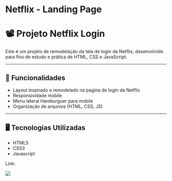 # Netflix - Landing Page

# 📽️ Projeto Netflix Login

Este é um projeto de remodelação da tela de login da Netflix, desenvolvido para fins de estudo e prática de HTML, CSS e JavaScript.  

---

## 📌 Funcionalidades
- Layout inspirado e remodelado na pagina de login da Netflix
- Responsividade mobile
- Menu lateral Hamburguer para mobile
- Organização de arquivos (HTML, CSS, JS)

---

## 🖥️ Tecnologias Utilizadas
- HTML5
- CSS3
- Javascript

Link: 

<img src="https://user-images.githubusercontent.com/108599877/205718483-739c3eca-f039-4ea4-acff-f3aaeb0c374f.png">

</div>
